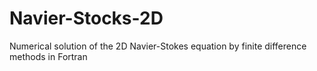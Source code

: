 # Navier-Stocks-2D
Numerical solution of the 2D Navier-Stokes equation by finite difference methods in Fortran
